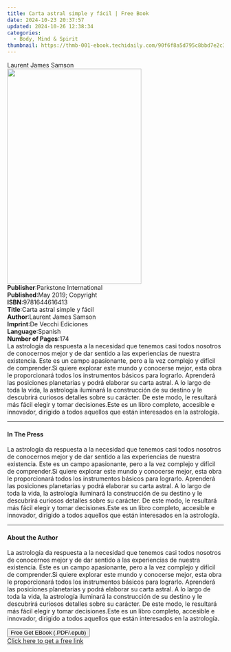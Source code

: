 ```yaml
---
title: Carta astral simple y fácil | Free Book
date: 2024-10-23 20:37:57
updated: 2024-10-26 12:38:34
categories:
  - Body, Mind & Spirit
thumbnail: https://thmb-001-ebook.techidaily.com/90f6f8a5d795c8bbd7e2c30cb79cd04060d1460820e74acefd54269c4f8adaac.jpg
---
```

<main id="book-container">
  <div class="flex flex-col">
    <div class="book-brief flex-1 py-6 px-4 sm:p-6 md:py-10 md:px-8">
      <!-- brief-->
      <div class="book-brief-main">Laurent James Samson</div>
    </div>
    <div
      class="book-meta-info flex-1 grid gap-4 col-start-1 col-end-3 row-start-1 sm:mb-6 sm:grid-cols-4 lg:gap-6 lg:col-start-2 lg:row-end-6 lg:row-span-6 lg:mb-0"
    >
      <div
        class="book-meta-info-left place-content-center mt-4 p-4 text-sm leading-6 col-start-2 col-span-2 dark:text-slate-400"
      >
        <img
          class="w-full h-500 object-cover rounded-lg sm:h-255 sm:col-span-2 lg:col-span-full"
          src="https://img-001-ebook.techidaily.com/0e64e2196e12168cbcdf31ab5de079fb0cf804d2f28702486b08903699467ba4.jpg"
          alt=""
          width="312"
          height="500"
        />
      </div>
      <div
        class="book-meta-info-right mt-2 col-start-1 row-start-2 col-span-3 self-center"
      >
        <!-- meta data  -->
        <div class="flex flex-col px-4 md:px-8">
          <div class="flex-1">
            <strong>Publisher</strong>:<span class="px-2"
              >Parkstone International</span
            >
          </div>
          <div class="flex-1">
            <strong>Published</strong>:<span class="px-2"
              >May 2019; Copyright</span
            >
          </div>
          <div class="flex-1">
            <strong>ISBN</strong>:<span class="px-2">9781644616413</span>
          </div>
          <div class="flex-1">
            <strong>Title</strong>:<span class="px-2"
              >Carta astral simple y fácil</span
            >
          </div>
          <div class="flex-1">
            <strong>Author</strong>:<span class="px-2"
              >Laurent James Samson</span
            >
          </div>
          <div class="flex-1">
            <strong>Imprint</strong>:<span class="px-2"
              >De Vecchi Ediciones</span
            >
          </div>
          <div class="flex-1">
            <strong>Language</strong>:<span class="px-2">Spanish</span>
          </div>
          <div class="flex-1">
            <strong>Number of Pages</strong>:<span class="px-2">174</span>
          </div>
        </div>
      </div>
    </div>
    <div class="book-description flex-1 py-6 px-4 sm:p-6 md:py-10 md:px-8">
      <div class="book-description-main">
        <div accordion-content="" id="description">
          La astrología da respuesta a la necesidad que tenemos casi todos
          nosotros de conocernos mejor y de dar sentido a las experiencias de
          nuestra existencia. Este es un campo apasionante, pero a la vez
          complejo y difícil de comprender.Si quiere explorar este mundo y
          conocerse mejor, esta obra le proporcionará todos los instrumentos
          básicos para lograrlo. Aprenderá las posiciones planetarias y podrá
          elaborar su carta astral. A lo largo de toda la vida, la astrología
          iluminará la construcción de su destino y le descubrirá curiosos
          detalles sobre su carácter. De este modo, le resultará más fácil
          elegir y tomar decisiones.Este es un libro completo, accesible e
          innovador, dirigido a todos aquellos que están interesados en la
          astrología.
        </div>
      </div>
    </div>
    <div class="book-excerpts flex-1 py-6 px-4 sm:p-6 md:py-10 md:px-8">
      <!-- excerpts-->
      <div class="book-excerpts-main">
        <hr />
        <h4 class="placeholder placeholder-heading">
          <span>In The Press</span>
        </h4>
        <p>
          La astrología da respuesta a la necesidad que tenemos casi todos
          nosotros de conocernos mejor y de dar sentido a las experiencias de
          nuestra existencia. Este es un campo apasionante, pero a la vez
          complejo y difícil de comprender.Si quiere explorar este mundo y
          conocerse mejor, esta obra le proporcionará todos los instrumentos
          básicos para lograrlo. Aprenderá las posiciones planetarias y podrá
          elaborar su carta astral. A lo largo de toda la vida, la astrología
          iluminará la construcción de su destino y le descubrirá curiosos
          detalles sobre su carácter. De este modo, le resultará más fácil
          elegir y tomar decisiones.Este es un libro completo, accesible e
          innovador, dirigido a todos aquellos que están interesados en la
          astrología.
        </p>
      </div>
    </div>
    <div class="book-about-author flex-1 py-6 px-4 sm:p-6 md:py-10 md:px-8">
      <!-- about author-->
      <div class="book-main-author-main">
        <hr />
        <h4 class="placeholder placeholder-heading">
          <span>About the Author</span>
        </h4>
        <p>
          La astrología da respuesta a la necesidad que tenemos casi todos
          nosotros de conocernos mejor y de dar sentido a las experiencias de
          nuestra existencia. Este es un campo apasionante, pero a la vez
          complejo y difícil de comprender.Si quiere explorar este mundo y
          conocerse mejor, esta obra le proporcionará todos los instrumentos
          básicos para lograrlo. Aprenderá las posiciones planetarias y podrá
          elaborar su carta astral. A lo largo de toda la vida, la astrología
          iluminará la construcción de su destino y le descubrirá curiosos
          detalles sobre su carácter. De este modo, le resultará más fácil
          elegir y tomar decisiones.Este es un libro completo, accesible e
          innovador, dirigido a todos aquellos que están interesados en la
          astrología.
        </p>
      </div>
    </div>
    <div class="book-free-get flex-1 py-6 px-4 sm:p-6 md:py-10 md:px-8">
      <button
        id="btn-free-get"
        class="bg-blue-500 hover:bg-blue-700 text-white font-bold py-2 px-4 rounded"
      >
        Free Get EBook (.PDF/.epub)
      </button>
      <div id="countdown-display" class="px-2 text-lg mt-2"></div>
      <a
        id="free-link"
        class="hidden bg-blue-500 hover:bg-blue-700 text-white font-bold py-2 px-4 rounded"
        href="https://www.ebooks.com/en-us/book/209824380/carta-astral-simple-y-f-cil/laurent-james-samson/"
        target="_blank"
        >Click here to get a free link</a
      >
    </div>
    <script>
      let countdownTime = 0;
      let countdownInterval = null;
      document
        .getElementById('btn-free-get')
        .addEventListener('click', startCountdown);
      function startCountdown() {
        countdownTime = new Date().getTime() + 60000 * 3;
        countdownInterval = setInterval(updateCountdown, 1000);
        document.getElementById('btn-free-get').disabled = true;
        document
          .getElementById('btn-free-get')
          .classList.add('bg-gray-500', 'cursor-not-allowed');
      }
      function updateCountdown() {
        let currentTime = new Date().getTime();
        let timeLeft = countdownTime - currentTime;
        let secondsLeft = Math.floor(timeLeft / 1000);
        document.getElementById('countdown-display').innerHTML =
          `Remaining time: ${secondsLeft} seconds.`;
        if (secondsLeft <= 0) {
          clearInterval(countdownInterval);
          document.getElementById('btn-free-get').classList.add('hidden');
          document.getElementById('free-link').classList.remove('hidden');
          document.getElementById('countdown-display').innerHTML = '';
        }
      }
    </script>
  </div>
</main>
